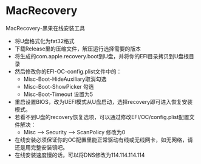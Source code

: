 # MacRecovery
MacRecovery-黑果在线安装工具
- 将U盘格式化为fat32格式
- 下载Release里的压缩文件，解压运行选择需要的版本
- 将生成的com.apple.recovery.boot到U盘，并将你的EFI目录拷贝到U盘根目录
- 然后修改你的EFI-OC-config.plist文件中的：
   - Misc-Boot-HideAuxiliary取消勾选
   - Misc-Boot-ShowPicker   勾选
   - Misc-Boot-Timeout     设置为5
- 重启设置BIOS，改为UEFI模式从U盘启动，选择recovery即可进入恢复安装模式。
- 若看不到U盘的recovery恢复选项，可以通过修改EFI/OC/config.plist配置文件解决：
   - Misc --> Security --> ScanPolicy  修改为0 
- 在线安装必须保证你的OC配置里能正常驱动有线或无线网卡，如无网络，请还是用完整安装镜吧。
- 在线安装速度慢的话，可以将DNS修改为114.114.114.114

